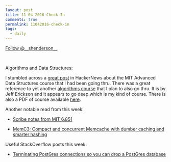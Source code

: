 ```yaml
---
layout: post
title: 11-04-2016 Check-In
comments: true
permalink: 11042016-check-in
tags:
  - daily
---
```


<div><!-- <a href="https://twitter.com/share" class="twitter-share-button" data-via="__shenderson__">Tweet</a> --><a class="twitter-follow-button" data-show-count="false" href="https://twitter.com/__shenderson__">Follow @__shenderson__</a> <script>!function(d,s,id){var js,fjs=d.getElementsByTagName(s)[0],p=/^http:/.test(d.location)?'http':'https';if(!d.getElementById(id)){js=d.createElement(s);js.id=id;js.src=p+'://platform.twitter.com/widgets.js';fjs.parentNode.insertBefore(js,fjs);}}(document, 'script', 'twitter-wjs');</script></div>

<script>!function(d,s,id){var js,fjs=d.getElementsByTagName(s)[0];if(!d.getElementById(id)){js=d.createElement(s);js.id=id;js.src="//platform.twitter.com/widgets.js";fjs.parentNode.insertBefore(js,fjs);}}(document,"script","twitter-wjs");</script>

&nbsp;

Algorithms and Data Structures:

I stumbled across a [great post](https://news.ycombinator.com/item?id=12871234) in HackerNews about the 
MIT Advanced Data Structures course that I had been going thru.  There was a great reference to yet another 
[algorithms course](http://jeffe.cs.illinois.edu/teaching/algorithms/) that I plan to also go thru.  It is by 
Jeff Erickson and it appears to go deep which is my kind of course.  There is also a PDF of course available 
[here](http://jeffe.cs.illinois.edu/teaching/algorithms/everything.pdf).

Another notable read from this week:

  * [Scribe notes from MIT 6.851](http://courses.csail.mit.edu/6.851/spring14/scribe/2012scribes.pdf)

  * [MemC3: Compact and concurrent Memcache with dumber caching and smarter hashing](https://blog.acolyer.org/2016/11/02/memc3-compact-and-concurrent-memcache-with-dumber-caching-and-smarter-hashing/)

Useful StackOverflow posts this week:

  * [Terminating PostGres connections so you can drop a PostGres database](http://stackoverflow.com/questions/5408156/how-to-drop-a-postgresql-database-if-there-are-active-connections-to-it)
